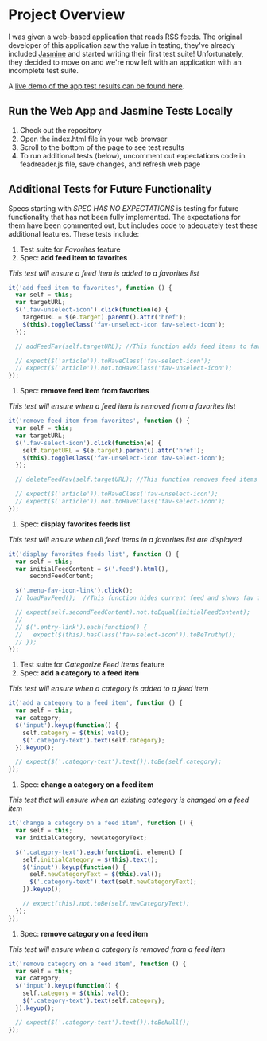 # Project Overview

I was given a web-based application that reads RSS feeds. The original developer of this application saw the value in testing, they've already included [Jasmine](http://jasmine.github.io/) and started writing their first test suite! Unfortunately, they decided to move on and we're now left with an application with an incomplete test suite.

A [live demo of the app test results can be found here](http://arosa81.github.io/jasminetestdrivendev/).


## Run the Web App and Jasmine Tests Locally

1. Check out the repository
2. Open the index.html file in your web browser
3. Scroll to the bottom of the page to see test results
4. To run additional tests (below), uncomment out expectations code in feadreader.js file, save changes, and refresh web page

## Additional Tests for Future Functionality

Specs starting with *SPEC HAS NO EXPECTATIONS* is testing for future functionality that has not been fully implemented. The expectations for them have been commented out, but includes code to adequately test these additional features. These tests include:

1. Test suite for *Favorites* feature
  1. Spec: **add feed item to favorites**

   *This test will ensure a feed item is added to a favorites list*
  ```javascript
  it('add feed item to favorites', function () {
    var self = this;
    var targetURL;
    $('.fav-unselect-icon').click(function(e) {
      targetURL = $(e.target).parent().attr('href');
      $(this).toggleClass('fav-unselect-icon fav-select-icon');
    });

    // addFeedFav(self.targetURL); //This function adds feed items to favorites list

    // expect($('article')).toHaveClass('fav-select-icon');
    // expect($('article')).not.toHaveClass('fav-unselect-icon');
  });
  ```

  1. Spec: **remove feed item from favorites**

   *This test will ensure when a feed item is removed from a favorites list*
  ```javascript
  it('remove feed item from favorites', function () {
    var self = this;
    var targetURL;
    $('.fav-select-icon').click(function(e) {
      self.targetURL = $(e.target).parent().attr('href');
      $(this).toggleClass('fav-unselect-icon fav-select-icon');
    });

    // deleteFeedFav(self.targetURL); //This function removes feed items from favorites list

    // expect($('article')).toHaveClass('fav-unselect-icon');
    // expect($('article')).not.toHaveClass('fav-select-icon');
  });
  ```

  1. Spec: **display favorites feeds list**

   *This test will ensure when all feed items in a favorites list are displayed*
  ```javascript
  it('display favorites feeds list', function () {
    var self = this;
    var initialFeedContent = $('.feed').html(),
        secondFeedContent;

    $('.menu-fav-icon-link').click();
    // loadFavFeed();  //This function hides current feed and shows fav feed

    // expect(self.secondFeedContent).not.toEqual(initialFeedContent);
    //
    // $('.entry-link').each(function() {
    //   expect($(this).hasClass('fav-select-icon')).toBeTruthy();
    // });
  });
  ```

1. Test suite for *Categorize Feed Items* feature
  1. Spec: **add a category to a feed item**

   *This test will ensure when a category is added to a feed item*
  ```javascript
  it('add a category to a feed item', function () {
    var self = this;
    var category;
    $('input').keyup(function() {
      self.category = $(this).val();
      $('.category-text').text(self.category);
    }).keyup();

    // expect($('.category-text').text()).toBe(self.category);
  });
  ```

  1. Spec: **change a category on a feed item**

   *This test that will ensure when an existing category is changed on a feed item*
  ```javascript
  it('change a category on a feed item', function () {
    var self = this;
    var initialCategory, newCategoryText;

    $('.category-text').each(function(i, element) {
      self.initialCategory = $(this).text();
      $('input').keyup(function() {
        self.newCategoryText = $(this).val();
        $('.category-text').text(self.newCategoryText);
      }).keyup();

      // expect(this).not.toBe(self.newCategoryText);
    });
  });
  ```

  1. Spec: **remove category on a feed item**

   *This test will ensure when a category is removed from a feed item*
  ```javascript
  it('remove category on a feed item', function () {
    var self = this;
    var category;
    $('input').keyup(function() {
      self.category = $(this).val();
      $('.category-text').text(self.category);
    }).keyup();

    // expect($('.category-text').text()).toBeNull();
  });
  ```
